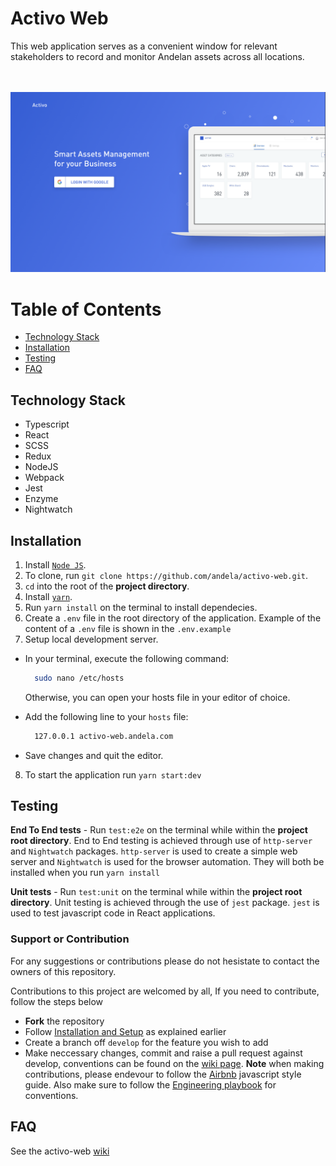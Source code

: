 # Activo Web
This web application serves as a convenient window for relevant stakeholders to record and monitor Andelan assets across all locations.

<br />
<br />

<img width="1440" alt="Activo-Web-screenshot" src="./src/assets/images/landingpage.png">
<br />

# Table of Contents
- [Technology Stack](#technology-stack)
- [Installation](#installation)
- [Testing](#testing)
- [FAQ](#faqs)


## Technology Stack
- Typescript
- React
- SCSS
- Redux
- NodeJS
- Webpack
- Jest
- Enzyme
- Nightwatch


## Installation

1. Install [`Node JS`](https://nodejs.org/en/).
2. To clone, run `git clone https://github.com/andela/activo-web.git`.
3. `cd` into the root of the **project directory**.
4. Install [`yarn`](https://yarnpkg.com/en/docs/install#mac-stable).
5. Run `yarn install` on the terminal to install dependecies.
6. Create a `.env` file in the root directory of the application. Example of the content of a `.env` file is shown in the `.env.example`
7. Setup local development server.
  - In your terminal, execute the following command:
    ```bash
      sudo nano /etc/hosts
    ```
    Otherwise, you can open your hosts file in your editor of choice.
  - Add the following line to your `hosts` file:

    ```bash
      127.0.0.1 activo-web.andela.com
    ```
  - Save changes and quit the editor.
8. To start the application run `yarn start:dev`


## Testing

**End To End tests** - Run `test:e2e` on the terminal while within the **project root directory**. End to End testing is achieved through use of `http-server` and `Nightwatch` packages. `http-server` is used to create a simple web server and `Nightwatch` is used for the browser automation. They will both be installed when you run `yarn install`

**Unit tests** - Run `test:unit` on the terminal while within the **project root directory**. Unit testing is achieved through the use of `jest` package. `jest` is used to test javascript code in React applications.


### Support or Contribution
For any suggestions or contributions please do not hesistate to contact the owners of this repository.

Contributions to this project are welcomed by all, If you need to contribute, follow the steps below
* **Fork** the repository
* Follow [Installation and Setup](#installation) as explained earlier
* Create a branch off `develop` for the feature you wish to add
* Make neccessary changes, commit and raise a pull request against develop, conventions can be found on the [wiki page](https://github.com/andela/activo-web/wiki).
**Note** when making contributions, please endevour to follow the [Airbnb](https://github.com/airbnb/javascript) javascript style guide. Also make sure to follow the [Engineering playbook](https://github.com/andela/engineering-playbook/tree/master/5.%20Developing/Conventions) for conventions. 


## FAQ
See the activo-web [wiki](https://github.com/andela/activo-web/wiki)
